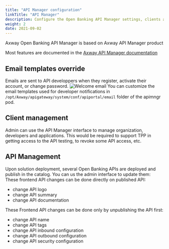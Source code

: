 ```yaml
---
title: "API Manager configuration"
linkTitle: "API Manager"
description: Configure the Open Banking API Manager settings, clients and APIS, as well as the email templates.
weight: 2
date: 2021-09-02
---
```


Axway Open Banking API Manager is based on Axway API Manager product

Most features are documented in the [Axway API Manager documentation](https://docs.axway.com/bundle/axway-open-docs/page/docs/apim_administration/apimgr_admin/index.html) 

<!-- ## Settings

{{% pageinfo %}}
This page is under development
{{% /pageinfo %}} -->

## Email templates override

Emails are sent to API developpers when they register, activate their account, or change password.
![Welcome email](/Images/welcome-email.png)
You can customize the email templates used for developer notifications in `/opt/Axway/apigateway/system/conf/apiportal/email` folder of the apimngr pod.

## Client management

Admin can use the API Manager interface to manage organization, developers and applications.
This would be required to support TPP in getting access to the API testing, to revoke some API access, etc.

## API Management

Upon solution deployment, several Open Banking APIs are deployed and publish in the catalog.
You can us the admin interface to update them:
These frontend API changes can be done directly on published API:

* change API logo
* change API summary
* change API documentation

These Frontend API changes can be done only by unpublishing the API first:

* change API name
* change API tags
* change API inbound configuration
* change API outbound configuration
* change API security configuration
